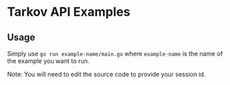 # Tarkov API Examples

## Usage

Simply use `go run example-name/main.go` where `example-name` is the name of the example you want to run.

Note: You will need to edit the source code to provide your session id.